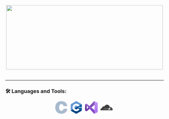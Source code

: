<div align="center">
  <img src="https://media1.tenor.com/m/nwBMOVfhuS0AAAAC/darth-vader-im-ready.gif" width="498" height="205"/>
</div>
<div align="center">
  <img src="https://komarev.com/ghpvc/?username=Pupsik22877778292&style=flat-square&color=blue" alt=""/>
</div>

---

### 🛠️ Languages and Tools:

<div align="center">
  <img src="https://github.com/devicons/devicon/blob/master/icons/c/c-original.svg" title="C" alt="C" width="40" height="40"/>&nbsp;
  <img src="https://github.com/devicons/devicon/blob/master/icons/cplusplus/cplusplus-original.svg" title="C++" alt="C++" width="40" height="40"/>&nbsp;
  <img src="https://github.com/devicons/devicon/blob/master/icons/visualstudio/visualstudio-original.svg" title="Visual Studio" alt="Visual Studio" width="40" height="40"/>&nbsp;
  <img src="https://github.com/devicons/devicon/blob/master/icons/cloudflare/cloudflare-plain.svg" title="Cloudflare" alt="Cloudflare" width="40" height="40"/>&nbsp;
</div>
